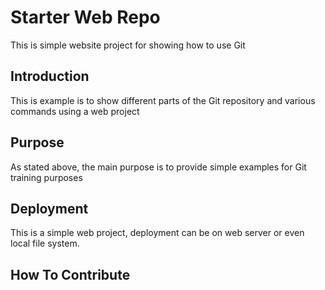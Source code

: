 # Starter Web Repo

This is simple website project for showing how to use Git

## Introduction

This is example is to show different parts of the Git repository and various commands using a web project

## Purpose

As stated above, the main purpose is to provide simple examples for Git training purposes

## Deployment

This is a simple web project, deployment can be on web server or even local file system.

## How To Contribute